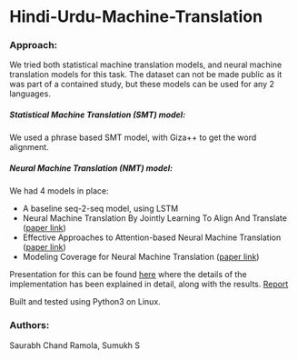 # Hindi-Urdu-Machine-Translation

### Approach:
We tried both statistical machine translation models, and neural machine translation models for this task. The dataset can not be made public as it was part of a contained study, but these models can be used for any 2 languages.

##### Statistical Machine Translation (SMT) model:
We used a phrase based SMT model, with Giza++ to get the word alignment.

##### Neural Machine Translation (NMT) model:
We had 4 models in place:
* A baseline seq-2-seq model, using LSTM
* Neural Machine Translation By Jointly Learning To Align And Translate ([paper link](https://arxiv.org/pdf/1409.0473.pdf))
* Effective Approaches to Attention-based Neural Machine Translation ([paper link](https://www.aclweb.org/anthology/D15-1166/))
* Modeling Coverage for Neural Machine Translation ([paper link](https://www.aclweb.org/anthology/P16-1008/))

Presentation for this can be found [here](https://docs.google.com/presentation/d/1gFLNJ5rKn0JlKjI47HuYFxF-8RcFhMoiFeevBbLshKI/edit?usp=sharing) where the details of the implementation has been explained in detail, along with the results. [Report](https://docs.google.com/document/d/1QFDVudKToEGptqgMwA42qtisTqjGVqahmVqYoVhf8HA/edit?usp=sharing)

Built and tested using Python3 on Linux.

### Authors:

Saurabh Chand Ramola, Sumukh S

